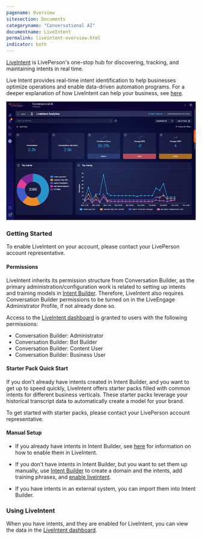 ```yaml
---
pagename: Overview
sitesection: Documents
categoryname: "Conversational AI"
documentname: LiveIntent
permalink: liveintent-overview.html
indicator: both
---
```


[LiveIntent](https://knowledge.liveperson.com/ai-bots-automation-liveintent-overview.html) is LivePerson's one-stop hub for discovering, tracking, and maintaining intents in real time.

Live Intent provides real-time intent identification to help businesses optimize operations and enable data-driven automation programs. For a deeper explanation of how LiveIntent can help your business, see [here](https://knowledge.liveperson.com/ai-bots-automation-liveintent-the-power-of-an-intent-driven-contact-center.html).

<img class="fancyimage" style="width:750px" src="img/ConvoBuilder/liveintent_dashboard.png">

### Getting Started

To enable LiveIntent on your account, please contact your LivePerson account representative.

#### Permissions

LiveIntent inherits its permission structure from Conversation Builder, as the primary administration/configuration work is related to setting up intents and training models in [Intent Builder](intent-builder-overview.html). Therefore, LiveIntent also requires Conversation Builder permissions to be turned on in the LiveEngage Administrator Profile, if not already done so.

Access to the [LiveIntent dashboard](https://knowledge.liveperson.com/ai-bots-automation-liveintent-dashboard.html) is granted to users with the following permissions:

* Conversation Builder: Administrator
* Conversation Builder: Bot Builder
* Conversation Builder: Content User
* Conversation Builder: Business User

#### Starter Pack Quick Start

If you don't already have intents created in Intent Builder, and you want to get up to speed quickly, LiveIntent offers starter packs filled with common intents for different business verticals. These starter packs leverage your historical transcript data to automatically create a model for your brand.

To get started with starter packs, please contact your LivePerson account representative.

#### Manual Setup

* If you already have intents in Intent Builder, see [here](liveintent-enabling-liveintent.html) for information on how to enable them in LiveIntent.

* If you don't have intents in Intent Builder, but you want to set them up manually, use [Intent Builder](intent-builder-overview.html) to create a domain and the intents, add training phrases, and [enable liveintent](liveintent-enabling-liveintent.html).

* If you have intents in an external system, you can import them into Intent Builder.

### Using LiveIntent

When you have intents, and they are enabled for LiveIntent, you can view the data in the [LiveIntent dashboard](https://knowledge.liveperson.com/ai-bots-automation-liveintent-dashboard.html).